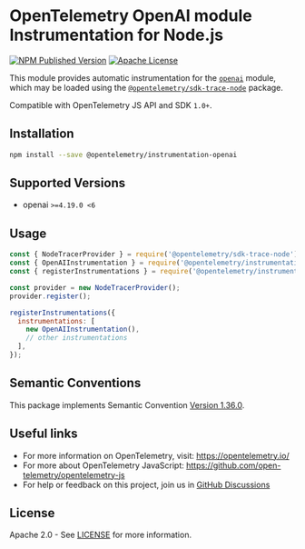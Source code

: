 # OpenTelemetry OpenAI module Instrumentation for Node.js

[![NPM Published Version][npm-img]][npm-url]
[![Apache License][license-image]][license-image]

This module provides automatic instrumentation for the [`openai`](https://www.npmjs.com/package/openai) module, which may be loaded using the [`@opentelemetry/sdk-trace-node`](https://github.com/open-telemetry/opentelemetry-js/tree/main/packages/opentelemetry-sdk-trace-node) package.

Compatible with OpenTelemetry JS API and SDK `1.0+`.

## Installation

```bash
npm install --save @opentelemetry/instrumentation-openai
```

## Supported Versions

- openai `>=4.19.0 <6`

## Usage

```js
const { NodeTracerProvider } = require('@opentelemetry/sdk-trace-node');
const { OpenAIInstrumentation } = require('@opentelemetry/instrumentation-openai');
const { registerInstrumentations } = require('@opentelemetry/instrumentation');

const provider = new NodeTracerProvider();
provider.register();

registerInstrumentations({
  instrumentations: [
    new OpenAIInstrumentation(),
    // other instrumentations
  ],
});
```

## Semantic Conventions

This package implements Semantic Convention [Version 1.36.0](https://github.com/open-telemetry/semantic-conventions/blob/v1.36.0/docs/README.md).

## Useful links

- For more information on OpenTelemetry, visit: <https://opentelemetry.io/>
- For more about OpenTelemetry JavaScript: <https://github.com/open-telemetry/opentelemetry-js>
- For help or feedback on this project, join us in [GitHub Discussions][discussions-url]

## License

Apache 2.0 - See [LICENSE][license-url] for more information.

[discussions-url]: https://github.com/open-telemetry/opentelemetry-js/discussions
[license-url]: https://github.com/open-telemetry/opentelemetry-js-contrib/blob/main/LICENSE
[license-image]: https://img.shields.io/badge/license-Apache_2.0-green.svg?style=flat
[npm-url]: https://www.npmjs.com/package/@opentelemetry/instrumentation-openai
[npm-img]: https://img.shields.io/npm/v/%40opentelemetry%2Finstrumentation-openai.svg
